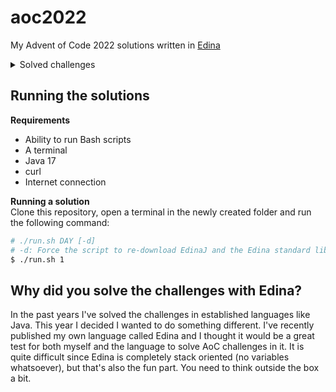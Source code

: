 # aoc2022

My Advent of Code 2022 solutions written in [Edina](https://github.com/cerus/edina)

<details>
  <summary>Solved challenges</summary>

| Day | Part 1 | Part 2 |
|-----|--------|--------|
| 01  | ✔️     | ✔️     |
| 02  | ✔️     | ✔️     |
| 03  | ❌      | ❌      |
| 04  | ❌      | ❌      |
| 05  | ❌      | ❌      |
| 06  | ✔️     | ✔️     |
| 07  | ❌      | ❌      |
| 08  | ✔️     | ✔️     |
| 09  | ✔️     | ❌      |
| 10  | ❌      | ❌      |
| 11  | ❌      | ❌      |
| 12  | ❌      | ❌      |
| 13  | ❌      | ❌      |
| 14  | ❌      | ❌      |
| 15  | ❌      | ❌      |
| 16  | ❌      | ❌      |
| 17  | ❌      | ❌      |
| 18  | ❌      | ❌      |
| 19  | ❌      | ❌      |
| 20  | ❌      | ❌      |
| 21  | ❌      | ❌      |
| 22  | ❌      | ❌      |
| 23  | ❌      | ❌      |
| 24  | ❌      | ❌      |
| 25  | ❌      | ❌      |

</details>

## Running the solutions

**Requirements**

- Ability to run Bash scripts
- A terminal
- Java 17
- curl
- Internet connection

**Running a solution**\
Clone this repository, open a terminal in the newly created folder and run the following command:

```bash
# ./run.sh DAY [-d]
# -d: Force the script to re-download EdinaJ and the Edina standard library
$ ./run.sh 1
```

## Why did you solve the challenges with Edina?

In the past years I've solved the challenges in established languages like Java. This year I decided I wanted to do something different. I've recently
published my own language called Edina and I thought it would be a great test for both myself and the language to solve AoC challenges in it. It is
quite difficult since Edina is completely stack oriented (no variables whatsoever), but that's also the fun part. You need to think outside the box a
bit.